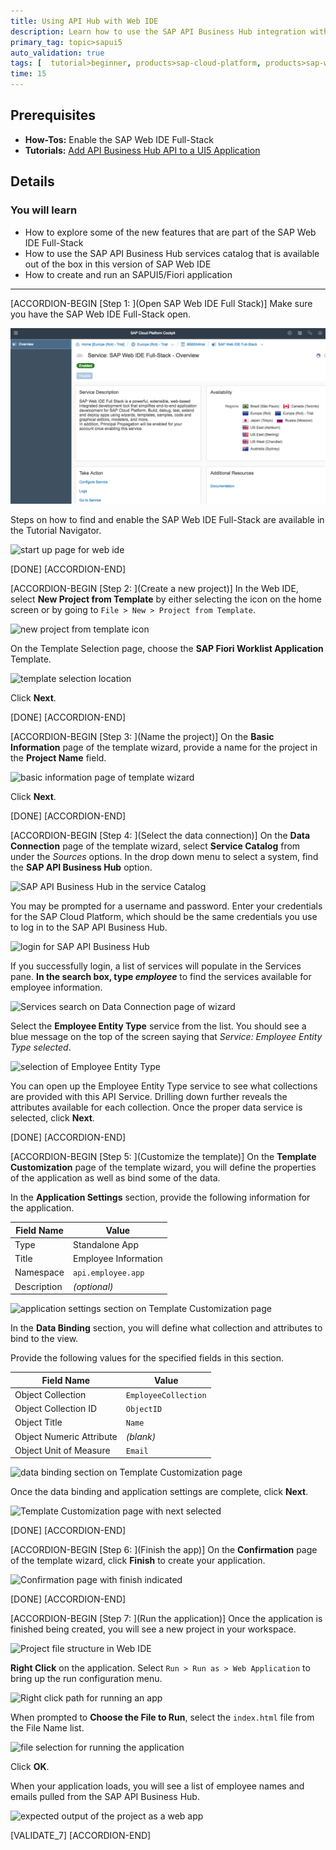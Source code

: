 ```yaml
---
title: Using API Hub with Web IDE
description: Learn how to use the SAP API Business Hub integration with Web IDE
primary_tag: topic>sapui5
auto_validation: true
tags: [  tutorial>beginner, products>sap-cloud-platform, products>sap-web-ide  ]
time: 15
---
```


## Prerequisites  
 - **How-Tos:** Enable the SAP Web IDE Full-Stack
 - **Tutorials:** [Add API Business Hub API to a UI5 Application](https://www.sap.com/developer/tutorials/hcp-abh-api-ui5-app.html)

## Details
### You will learn  
  - How to explore some of the new features that are part of the SAP Web IDE Full-Stack
  - How to use the SAP API Business Hub services catalog that is available out of the box in this version of SAP Web IDE
  - How to create and run an SAPUI5/Fiori application

---

[ACCORDION-BEGIN [Step 1: ](Open SAP Web IDE Full Stack)]
Make sure you have the SAP Web IDE Full-Stack open.

![sap web ide multi-cloud service](1.png)

Steps on how to find and enable the SAP Web IDE Full-Stack are available in the Tutorial Navigator.

![start up page for web ide](2.png)

[DONE]
[ACCORDION-END]

[ACCORDION-BEGIN [Step 2: ](Create a new project)]
In the Web IDE, select **New Project from Template** by either selecting the icon on the home screen or by going to `File > New > Project from Template`.

![new project from template icon](3.png)

On the Template Selection page, choose the **SAP Fiori Worklist Application** Template.

![template selection location](4.png)

Click **Next**.

[DONE]
[ACCORDION-END]


[ACCORDION-BEGIN [Step 3: ](Name the project)]
On the **Basic Information** page of the template wizard, provide a name for the project in the **Project Name** field.

![basic information page of template wizard](5.png)

Click **Next**.

[DONE]
[ACCORDION-END]

[ACCORDION-BEGIN [Step 4: ](Select the data connection)]
On the **Data Connection** page of the template wizard, select **Service Catalog** from under the _Sources_ options. In the drop down menu to select a system, find the **SAP API Business Hub** option.

![SAP API Business Hub in the service Catalog](6.png)

You may be prompted for a username and password. Enter your credentials for the SAP Cloud Platform, which should be the same credentials you use to log in to the SAP API Business Hub.

![login for SAP API Business Hub](6b.png)

If you successfully login, a list of services will populate in the Services pane. **In the search box, type _employee_** to find the services available for employee information.

![Services search on Data Connection page of wizard](7.png)

Select the **Employee Entity Type** service from the list. You should see a blue message on the top of the screen saying that _Service: Employee Entity Type selected_.

![selection of Employee Entity Type](8.png)

You can open up the Employee Entity Type service to see what collections are provided with this API Service. Drilling down further reveals the attributes available for each collection. Once the proper data service is selected, click **Next**.

[DONE]
[ACCORDION-END]

[ACCORDION-BEGIN [Step 5: ](Customize the template)]
On the **Template Customization** page of the template wizard, you will define the properties of the application as well as bind some of the data.

In the **Application Settings** section, provide the following information for the application.

Field Name | Value
--- | ---
Type | Standalone App
Title | Employee Information
Namespace | `api.employee.app`
Description | _(optional)_

![application settings section on Template Customization page](9.png)

In the **Data Binding** section, you will define what collection and attributes to bind to the view.

Provide the following values for the specified fields in this section.

Field Name | Value
--- | ---
Object Collection | `EmployeeCollection`
Object Collection ID | `ObjectID`
Object Title | `Name`
Object Numeric Attribute | _(blank)_
Object Unit of Measure | `Email`

![data binding section on Template Customization page](10.png)

Once the data binding and application settings are complete, click **Next**.

![Template Customization page with next selected](11.png)

[DONE]
[ACCORDION-END]

[ACCORDION-BEGIN [Step 6: ](Finish the app)]
On the **Confirmation** page of the template wizard, click **Finish**  to create your application.

![Confirmation page with finish indicated](12.png)

[DONE]
[ACCORDION-END]

[ACCORDION-BEGIN [Step 7: ](Run the application)]
Once the application is finished being created, you will see a new project in your workspace.

![Project file structure in Web IDE](13.png)

**Right Click** on the application. Select `Run > Run as > Web Application` to bring up the run configuration menu.

![Right click path for running an app](14.png)

When prompted to **Choose the File to Run**, select the `index.html` file from the File Name list.

![file selection for running the application](15.png)

Click **OK**.

When your application loads, you will see a list of employee names and emails pulled from the SAP API Business Hub.

![expected output of the project as a web app](16.png)

[VALIDATE_7]
[ACCORDION-END]


